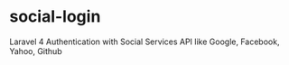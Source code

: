 # social-login
Laravel 4 Authentication with Social Services API like Google, Facebook, Yahoo, Github
